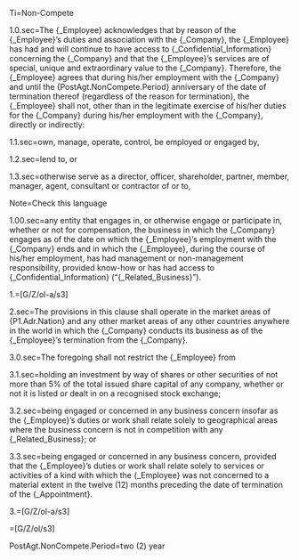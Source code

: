Ti=Non-Compete

1.0.sec=The {_Employee} acknowledges that by reason of the {_Employee}’s duties and association with the {_Company}, the {_Employee} has had and will continue to have access to {_Confidential_Information} concerning the {_Company} and that the {_Employee}’s services are of special, unique and extraordinary value to the {_Company}. Therefore, the {_Employee} agrees that during his/her employment with the {_Company} and until the {PostAgt.NonCompete.Period} anniversary of the date of termination thereof (regardless of the reason for termination), the {_Employee} shall not, other than in the legitimate exercise of his/her duties for the {_Company} during his/her employment with the {_Company}, directly or indirectly:

1.1.sec=own, manage, operate, control, be employed or engaged by,

1.2.sec=lend to, or

1.3.sec=otherwise serve as a director, officer, shareholder, partner, member, manager, agent, consultant or contractor of or to,

Note=Check this language

1.00.sec=any entity that engages in, or otherwise engage or participate in, whether or not for compensation, the business in which the {_Company} engages as of the date on which the {_Employee}’s employment with the {_Company} ends and in which the {_Employee}, during the course of his/her employment, has had management or non-management responsibility, provided know-how or has had access to {_Confidential_Information} (“{_Related_Business}”).

1.=[G/Z/ol-a/s3]

2.sec=The provisions in this clause shall operate in the market areas of {P1.Adr.Nation} and any other market areas of any other countries anywhere in the world in which the {_Company} conducts its business as of the {_Employee}’s termination from the {_Company}.

3.0.sec=The foregoing shall not restrict the {_Employee} from

3.1.sec=holding an investment by way of shares or other securities of not more than 5% of the total issued share capital of any company, whether or not it is listed or dealt in on a recognised stock exchange;

3.2.sec=being engaged or concerned in any business concern insofar as the {_Employee}’s duties or work shall relate solely to geographical areas where the business concern is not in competition with any {_Related_Business}; or

3.3.sec=being engaged or concerned in any business concern, provided that the {_Employee}’s duties or work shall relate solely to services or activities of a kind with which the {_Employee} was not concerned to a material extent in the twelve (12) months preceding the date of termination of the {_Appointment}.

3.=[G/Z/ol-a/s3]

=[G/Z/ol/s3]

PostAgt.NonCompete.Period=two (2) year

